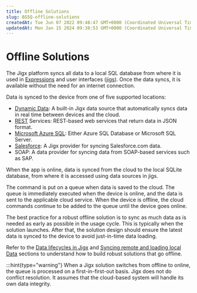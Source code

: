```yaml
---
title: Offline Solutions
slug: 8G5Q-offline-solutions
createdAt: Tue Jun 07 2022 09:48:47 GMT+0000 (Coordinated Universal Time)
updatedAt: Mon Jan 15 2024 09:38:53 GMT+0000 (Coordinated Universal Time)
---
```


# Offline Solutions

The Jigx platform syncs all data to a local SQL database from where it is used in [Expressions](../logic/expressions.md) and user interfaces ([jigs](../ui/jigs-_screens_/jigs-_screens_.md)). Once the data syncs, it is available without the need for an internet connection.

Data is synced to the device from one of five supported locations:

* [Dynamic Data](data-providers/dynamic-data/dynamic-data.md): A built-in Jigx data source that automatically syncs data in real time between devices and the cloud.
* [REST](data-providers/rest/rest.md) Services: REST-based web services that return data in JSON format.
* [Microsoft Azure SQL](data-providers/microsoft-azure-sql/microsoft-azure-sql.md): Either Azure SQL Database or Microsoft SQL Server.
* [Salesforce](data-providers/salesforce/salesforce.md): A Jigx provider for syncing Salesforce.com data.
* SOAP: A data provider for syncing data from SOAP-based services such as SAP.

When the app is online, data is synced from the cloud to the local SQLite database, from where it is accessed using data sources in jigs.

The command is put on a queue when data is saved to the cloud. The queue is immediately executed when the device is online, and the data is sent to the applicable cloud service. When the device is offline, the cloud commands continue to be added to the queue until the device goes online.

The best practice for a robust offline solution is to sync as much data as is needed as early as possible in the usage cycle. This is typically when the solution launches. After that, the solution design should ensure the latest data is synced to the device to avoid just-in-time data loading.

Refer to the [Data lifecycles in Jigx](data-lifecycles-in-jigx.md) and [Syncing remote and loading local Data](syncing-remote-and-loading-local-data.md) sections to understand how to build robust solutions that go offline.

:::hint{type="warning"} When a Jigx solution switches from offline to online, the queue is processed on a first-in-first-out basis. Jigx does not do conflict resolution. It assumes that the cloud-based system will handle its own data integrity.
